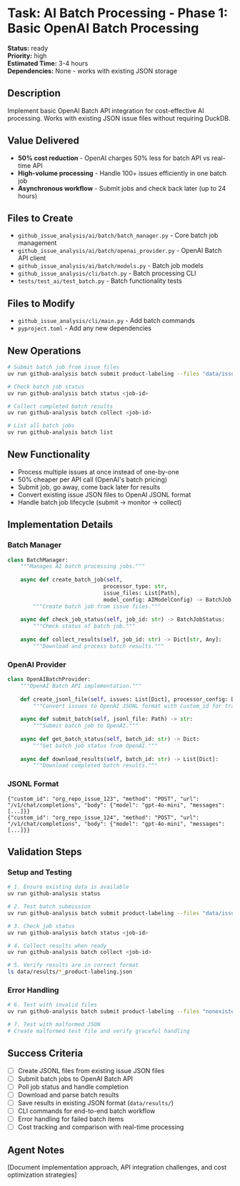 # Task: AI Batch Processing - Phase 1: Basic OpenAI Batch Processing

**Status:** ready  
**Priority:** high  
**Estimated Time:** 3-4 hours  
**Dependencies:** None - works with existing JSON storage

## Description
Implement basic OpenAI Batch API integration for cost-effective AI processing. Works with existing JSON issue files without requiring DuckDB.

## Value Delivered
- **50% cost reduction** - OpenAI charges 50% less for batch API vs real-time API
- **High-volume processing** - Handle 100+ issues efficiently in one batch job
- **Asynchronous workflow** - Submit jobs and check back later (up to 24 hours)

## Files to Create
- `github_issue_analysis/ai/batch/batch_manager.py` - Core batch job management
- `github_issue_analysis/ai/batch/openai_provider.py` - OpenAI Batch API client
- `github_issue_analysis/ai/batch/models.py` - Batch job models
- `github_issue_analysis/cli/batch.py` - Batch processing CLI
- `tests/test_ai/test_batch.py` - Batch functionality tests

## Files to Modify
- `github_issue_analysis/cli/main.py` - Add batch commands
- `pyproject.toml` - Add any new dependencies

## New Operations
```bash
# Submit batch job from issue files
uv run github-analysis batch submit product-labeling --files "data/issues/org_repo_*.json"

# Check batch job status
uv run github-analysis batch status <job-id>

# Collect completed batch results
uv run github-analysis batch collect <job-id>

# List all batch jobs
uv run github-analysis batch list
```

## New Functionality
- Process multiple issues at once instead of one-by-one
- 50% cheaper per API call (OpenAI's batch pricing)
- Submit job, go away, come back later for results
- Convert existing issue JSON files to OpenAI JSONL format
- Handle batch job lifecycle (submit → monitor → collect)

## Implementation Details

### Batch Manager
```python
class BatchManager:
    """Manages AI batch processing jobs."""
    
    async def create_batch_job(self, 
                              processor_type: str,
                              issue_files: List[Path],
                              model_config: AIModelConfig) -> BatchJob:
        """Create batch job from issue files."""
        
    async def check_job_status(self, job_id: str) -> BatchJobStatus:
        """Check status of batch job."""
        
    async def collect_results(self, job_id: str) -> Dict[str, Any]:
        """Download and process batch results."""
```

### OpenAI Provider
```python
class OpenAIBatchProvider:
    """OpenAI Batch API implementation."""
    
    def create_jsonl_file(self, issues: List[Dict], processor_config: Dict) -> Path:
        """Convert issues to OpenAI JSONL format with custom_id for tracking."""
        
    async def submit_batch(self, jsonl_file: Path) -> str:
        """Submit batch job to OpenAI."""
        
    async def get_batch_status(self, batch_id: str) -> Dict:
        """Get batch job status from OpenAI."""
        
    async def download_results(self, batch_id: str) -> List[Dict]:
        """Download completed batch results."""
```

### JSONL Format
```jsonl
{"custom_id": "org_repo_issue_123", "method": "POST", "url": "/v1/chat/completions", "body": {"model": "gpt-4o-mini", "messages": [...]}}
{"custom_id": "org_repo_issue_124", "method": "POST", "url": "/v1/chat/completions", "body": {"model": "gpt-4o-mini", "messages": [...]}}
```

## Validation Steps

### **Setup and Testing**
```bash
# 1. Ensure existing data is available
uv run github-analysis status

# 2. Test batch submission
uv run github-analysis batch submit product-labeling --files "data/issues/test_org_*.json"

# 3. Check job status
uv run github-analysis batch status <job-id>

# 4. Collect results when ready
uv run github-analysis batch collect <job-id>

# 5. Verify results are in correct format
ls data/results/*_product-labeling.json
```

### **Error Handling**
```bash
# 6. Test with invalid files
uv run github-analysis batch submit product-labeling --files "nonexistent/*.json"

# 7. Test with malformed JSON
# Create malformed test file and verify graceful handling
```

## Success Criteria
- [ ] Create JSONL files from existing issue JSON files
- [ ] Submit batch jobs to OpenAI Batch API  
- [ ] Poll job status and handle completion
- [ ] Download and parse batch results
- [ ] Save results in existing JSON format (`data/results/`)
- [ ] CLI commands for end-to-end batch workflow
- [ ] Error handling for failed batch items
- [ ] Cost tracking and comparison with real-time processing

## Agent Notes
[Document implementation approach, API integration challenges, and cost optimization strategies]